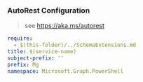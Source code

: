 ### AutoRest Configuration

> see https://aka.ms/autorest

``` yaml
require:
  - $(this-folder)/../SchemaExtensions.md
title: $(service-name)
subject-prefix: ''
prefix: Mg
namespace: Microsoft.Graph.PowerShell
```
